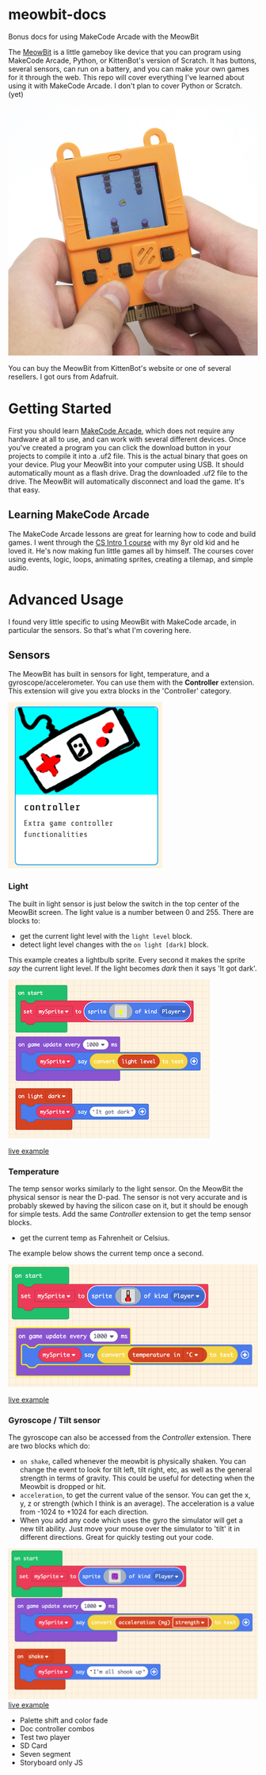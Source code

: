 # meowbit-docs

Bonus docs for using MakeCode Arcade with the MeowBit

The [MeowBit](https://www.kittenbot.cc/products/meowbit-codable-console-for-microsoft-makecode-arcade) is a little 
gameboy like device that you can program using MakeCode Arcade, Python, or KittenBot's version of Scratch. It has
buttons, several sensors, can run on a battery, and you can make your own games for it through the web. This repo
will cover everything I've learned about using it with MakeCode Arcade. I don't plan to cover Python or Scratch. (yet)  

![image](./img/meowbit.jpg)

You can buy the MeowBit from KittenBot's website or one of several resellers. I got ours from Adafruit.

# Getting Started

First you should learn [MakeCode Arcade](https://arcade.makecode.com/), which does not require any hardware at 
all to use, and can work with several different devices. Once you've created a program you can 
click the download button in your projects to compile 
it into a .uf2 file.  This is the actual binary that goes on your device.  Plug your MeowBit into your computer using USB. It should
automatically mount as a flash drive. Drag the downloaded .uf2 file to the drive. The MeowBit will automatically disconnect
and load the game. It's that easy.

## Learning MakeCode Arcade

The MakeCode Arcade lessons are great for learning how to code and build games.  I went through the
[CS Intro 1 course](https://arcade.makecode.com/courses/csintro1) with my 8yr old kid and he loved it.
He's now making fun little games all by himself.   The courses cover using events, logic, loops,
animating sprites, creating a tilemap, and simple audio.

# Advanced Usage

I found very little specific to using MeowBit with MakeCode arcade, in particular the sensors. So that's 
what I'm covering here.


## Sensors

The MeowBit has built in sensors for light, temperature, and a gyroscope/accelerometer.  You can use them
with the **Controller** extension. This extension will give you extra blocks in the 'Controller' category.

![controller extension](img/controller-extension.png)

### Light

The built in light sensor is just below the switch in the top center of the MeowBit screen. The light value
is a number between 0 and 255. There are blocks to: 

* get the current light level with the `light level` block.
* detect light level changes with the `on light [dark]` block.

This example creates a lightbulb sprite. Every second it makes
the sprite *say* the current light level.  If the light becomes
*dark* then it says 'It got dark'. 

![light level](img/light_sensor.png) 

[live example](https://makecode.com/_3XbUYE2VdH8e)

 
### Temperature

The temp sensor works similarly to the light sensor. On the MeowBit the physical sensor is near the D-pad. 
The sensor is not very accurate and is probably skewed by having the silicon case on it, but it should be enough
for simple tests.  Add the same *Controller* extension to get the temp sensor blocks.

* get the current temp as Fahrenheit or Celsius.

The example below shows the current temp once a second.

![temp sensor](img/temp_sensor.png)

[live example](https://makecode.com/_UTyR9tft0YVY)

### Gyroscope / Tilt sensor
 
The gyroscope can also be accessed from the *Controller* extension.  There are two blocks which do:

* `on shake`, called whenever the meowbit is physically shaken. You can change the event to look for
tilt left, tilt right, etc, as well as the general strength in terms of gravity. This could be useful
for detecting when the Meowbit is dropped or hit.
* `acceleration`, to get the current value of the sensor. You can get the x, y, z or strength (which I think is an average).
The acceleration is a value from -1024 to +1024 for each direction.
* When you add any code which uses the gyro the simulator will get a new tilt ability. Just move your mouse over
the simulator to 'tilt' it in different directions. Great for quickly testing out your code.

![gyro sensor](img/gyro_sensor.png)
[live example](https://makecode.com/_J3w887E2eAH1)



* Palette shift and color fade
* Doc controller combos 
* Test two player
* SD Card
* Seven segment
* Storyboard only JS

